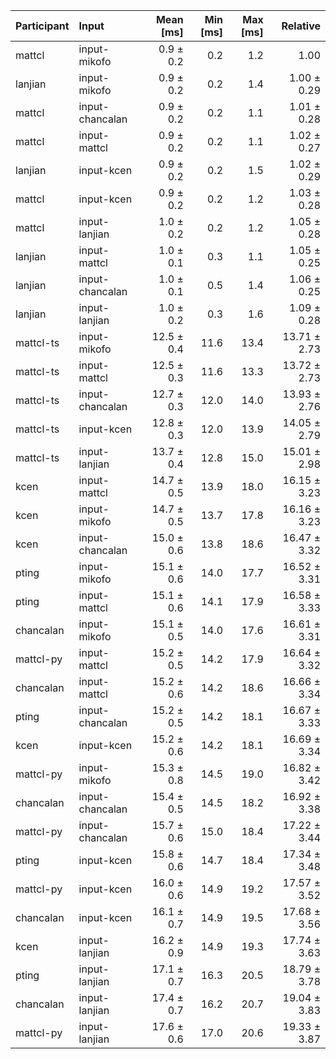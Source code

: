 | Participant | Input | Mean [ms] | Min [ms] | Max [ms] | Relative |
|:---|:---|---:|---:|---:|---:|
| mattcl | input-mikofo | 0.9 ± 0.2 | 0.2 | 1.2 | 1.00 |
| lanjian | input-mikofo | 0.9 ± 0.2 | 0.2 | 1.4 | 1.00 ± 0.29 |
| mattcl | input-chancalan | 0.9 ± 0.2 | 0.2 | 1.1 | 1.01 ± 0.28 |
| mattcl | input-mattcl | 0.9 ± 0.2 | 0.2 | 1.1 | 1.02 ± 0.27 |
| lanjian | input-kcen | 0.9 ± 0.2 | 0.2 | 1.5 | 1.02 ± 0.29 |
| mattcl | input-kcen | 0.9 ± 0.2 | 0.2 | 1.2 | 1.03 ± 0.28 |
| mattcl | input-lanjian | 1.0 ± 0.2 | 0.2 | 1.2 | 1.05 ± 0.28 |
| lanjian | input-mattcl | 1.0 ± 0.1 | 0.3 | 1.1 | 1.05 ± 0.25 |
| lanjian | input-chancalan | 1.0 ± 0.1 | 0.5 | 1.4 | 1.06 ± 0.25 |
| lanjian | input-lanjian | 1.0 ± 0.2 | 0.3 | 1.6 | 1.09 ± 0.28 |
| mattcl-ts | input-mikofo | 12.5 ± 0.4 | 11.6 | 13.4 | 13.71 ± 2.73 |
| mattcl-ts | input-mattcl | 12.5 ± 0.3 | 11.6 | 13.3 | 13.72 ± 2.73 |
| mattcl-ts | input-chancalan | 12.7 ± 0.3 | 12.0 | 14.0 | 13.93 ± 2.76 |
| mattcl-ts | input-kcen | 12.8 ± 0.3 | 12.0 | 13.9 | 14.05 ± 2.79 |
| mattcl-ts | input-lanjian | 13.7 ± 0.4 | 12.8 | 15.0 | 15.01 ± 2.98 |
| kcen | input-mattcl | 14.7 ± 0.5 | 13.9 | 18.0 | 16.15 ± 3.23 |
| kcen | input-mikofo | 14.7 ± 0.5 | 13.7 | 17.8 | 16.16 ± 3.23 |
| kcen | input-chancalan | 15.0 ± 0.6 | 13.8 | 18.6 | 16.47 ± 3.32 |
| pting | input-mikofo | 15.1 ± 0.6 | 14.0 | 17.7 | 16.52 ± 3.31 |
| pting | input-mattcl | 15.1 ± 0.6 | 14.1 | 17.9 | 16.58 ± 3.33 |
| chancalan | input-mikofo | 15.1 ± 0.5 | 14.0 | 17.6 | 16.61 ± 3.31 |
| mattcl-py | input-mattcl | 15.2 ± 0.5 | 14.2 | 17.9 | 16.64 ± 3.32 |
| chancalan | input-mattcl | 15.2 ± 0.6 | 14.2 | 18.6 | 16.66 ± 3.34 |
| pting | input-chancalan | 15.2 ± 0.5 | 14.2 | 18.1 | 16.67 ± 3.33 |
| kcen | input-kcen | 15.2 ± 0.6 | 14.2 | 18.1 | 16.69 ± 3.34 |
| mattcl-py | input-mikofo | 15.3 ± 0.8 | 14.5 | 19.0 | 16.82 ± 3.42 |
| chancalan | input-chancalan | 15.4 ± 0.5 | 14.5 | 18.2 | 16.92 ± 3.38 |
| mattcl-py | input-chancalan | 15.7 ± 0.6 | 15.0 | 18.4 | 17.22 ± 3.44 |
| pting | input-kcen | 15.8 ± 0.6 | 14.7 | 18.4 | 17.34 ± 3.48 |
| mattcl-py | input-kcen | 16.0 ± 0.6 | 14.9 | 19.2 | 17.57 ± 3.52 |
| chancalan | input-kcen | 16.1 ± 0.7 | 14.9 | 19.5 | 17.68 ± 3.56 |
| kcen | input-lanjian | 16.2 ± 0.9 | 14.9 | 19.3 | 17.74 ± 3.63 |
| pting | input-lanjian | 17.1 ± 0.7 | 16.3 | 20.5 | 18.79 ± 3.78 |
| chancalan | input-lanjian | 17.4 ± 0.7 | 16.2 | 20.7 | 19.04 ± 3.83 |
| mattcl-py | input-lanjian | 17.6 ± 0.6 | 17.0 | 20.6 | 19.33 ± 3.87 |
